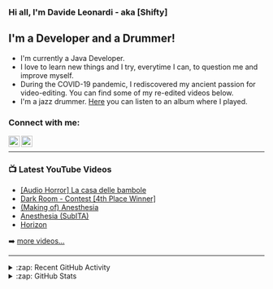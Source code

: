 ### Hi all, I'm Davide Leonardi - aka [Shifty]

## I'm a Developer and a Drummer!

- I'm currently a Java Developer. 
- I love to learn new things and I try, everytime I can, to question me and improve myself.
- During the COVID-19 pandemic, I rediscovered my ancient passion for video-editing. You can find some of my re-edited videos below.
- I'm a jazz drummer. [Here][spotify] you can listen to an album where I played.

### Connect with me:

[<img align="left" alt="shiftyita | YouTube" width="22px" src="https://cdn.jsdelivr.net/npm/simple-icons@v3/icons/youtube.svg" />][youtube]
[<img align="left" alt="shiftyita | LinkedIn" width="22px" src="https://cdn.jsdelivr.net/npm/simple-icons@v3/icons/linkedin.svg" />][linkedin]

<br />

---

### 📺 Latest YouTube Videos

<!-- YOUTUBE:START -->
- [[Audio Horror] La casa delle bambole](https://www.youtube.com/watch?v=n8Q-VWz1FVc)
- [Dark Room - Contest [4th Place Winner]](https://www.youtube.com/watch?v=Eeo1wyguKGc)
- [&lpar;Making of&rpar; Anesthesia](https://www.youtube.com/watch?v=89KxnrL882A)
- [Anesthesia &lpar;SubITA&rpar;](https://www.youtube.com/watch?v=v0p61v3pkfY)
- [Horizon](https://www.youtube.com/watch?v=rjCWsGPIU8I)
<!-- YOUTUBE:END -->

➡️ [more videos...](https://www.youtube.com/channel/UC01kbvoszt6YpE-Q0RJX2hw)

---

<details>
  <summary>:zap: Recent GitHub Activity</summary>
  
<!--START_SECTION:activity-->
<!--END_SECTION:activity-->

</details>

<details>
  <summary>:zap: GitHub Stats</summary>

  <img align="left" alt="codeSTACKr's GitHub Stats" src="https://github-readme-stats.vercel.app/api?username=shiftyita&show_icons=true&hide_border=true" />

</details>

[youtube]: https://www.youtube.com/channel/UC01kbvoszt6YpE-Q0RJX2hw
[linkedin]: https://www.linkedin.com/in/davide-leonardi-aa7a9248/
[spotify]: https://open.spotify.com/album/0btflDLrF6hQvcPPNFJ3XJ